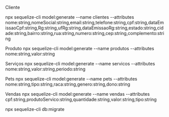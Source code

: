 
Cliente

npx sequelize-cli model:generate --name clientes --attributes nome:string,nomeSocial:string,email:string,telefone:string,cpf:string,dataEmissaoCpf:string,Rg:string,ufRg:string,dataEmissaoRg:string,estado:string,cidade:string,bairro:string,rua:string,numero:string,cep:string,complemento:string

Produto
npx sequelize-cli model:generate --name produtos --attributes nome:string,valor:string

Serviços
npx sequelize-cli model:generate --name servicos --attributes nome:string,valor:string,periodo:string

Pets
npx sequelize-cli model:generate --name pets --attributes nome:string,tipo:string,raca:string,genero:string,dono:string

Vendas
npx sequelize-cli model:generate --name vendas --attributes cpf:string,produtoServico:string,quantidade:string,valor:string,tipo:string

npx sequelize-cli db:migrate